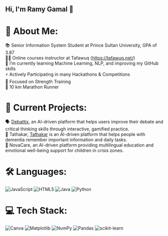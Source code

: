 ## Hi, I'm Ramy Gamal 👋

<!--
**ramygamal231/ramygamal231** is a ✨ _special_ ✨ repository because its `README.md` (this file) appears on your GitHub profile.

Here are some ideas to get you started:

- 🔭 I’m currently working on ...
- 🌱 I’m currently learning ...
- 👯 I’m looking to collaborate on ...
- 🤔 I’m looking for help with ...
- 💬 Ask me about ...
- 📫 How to reach me: ...
- 😄 Pronouns: ...
- ⚡ Fun fact: ...
-->

# 💫 About Me:
📚 Senior Information System Student at Prince Sultan University, GPA of 3.87<br>🧑‍🏫 Online courses instructor at Tafawuq (https://tafawuq.net/)<br>🌱 I’m currently learning Machine Learning, NLP, and improving my GitHub skills<br>⚡ Actively Participating in many Hackathons & Competitions<br>💪 Focused on Strength Training<br>👟 10 km Marathon Runner<br>

# 🌟 Current Projects:
🗣 [Debattix](https://github.com/AhmedYasserIbrahim/Debattix), an AI-driven platform that helps users improve their debate and critical thinking skills through interactive, gamified practice.<br>🧠 Tathakar, [Tathakar](https://github.com/AhmedYasserIbrahim/Tathakar) is an AI-driven platform that helps people with dementia remember important information and daily tasks.<br>🩶 NovaCare, an AI-driven platform providing multilingual education and emotional well-being support for children in crisis zones.<br>

# 🛠️ Languages:
![JavaScript](https://img.shields.io/badge/javascript-%23323330.svg?style=for-the-badge&logo=javascript&logoColor=%23F7DF1E) ![HTML5](https://img.shields.io/badge/html5-%23E34F26.svg?style=for-the-badge&logo=html5&logoColor=white) ![Java](https://img.shields.io/badge/java-%23ED8B00.svg?style=for-the-badge&logo=openjdk&logoColor=white) ![Python](https://img.shields.io/badge/python-3670A0?style=for-the-badge&logo=python&logoColor=ffdd54)

# 💻 Tech Stack:
![Canva](https://img.shields.io/badge/Canva-%2300C4CC.svg?style=for-the-badge&logo=Canva&logoColor=white) ![Matplotlib](https://img.shields.io/badge/Matplotlib-%23ffffff.svg?style=for-the-badge&logo=Matplotlib&logoColor=black) ![NumPy](https://img.shields.io/badge/numpy-%23013243.svg?style=for-the-badge&logo=numpy&logoColor=white) ![Pandas](https://img.shields.io/badge/pandas-%23150458.svg?style=for-the-badge&logo=pandas&logoColor=white) ![scikit-learn](https://img.shields.io/badge/scikit--learn-%23F7931E.svg?style=for-the-badge&logo=scikit-learn&logoColor=white)
